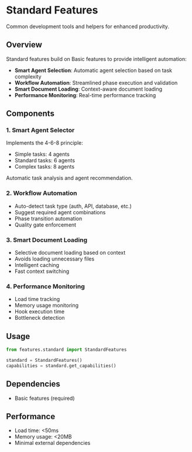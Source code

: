 # Standard Features

Common development tools and helpers for enhanced productivity.

## Overview

Standard features build on Basic features to provide intelligent automation:

- **Smart Agent Selection**: Automatic agent selection based on task complexity
- **Workflow Automation**: Streamlined phase execution and validation
- **Smart Document Loading**: Context-aware document loading
- **Performance Monitoring**: Real-time performance tracking

## Components

### 1. Smart Agent Selector
Implements the 4-6-8 principle:
- Simple tasks: 4 agents
- Standard tasks: 6 agents
- Complex tasks: 8 agents

Automatic task analysis and agent recommendation.

### 2. Workflow Automation
- Auto-detect task type (auth, API, database, etc.)
- Suggest required agent combinations
- Phase transition automation
- Quality gate enforcement

### 3. Smart Document Loading
- Selective document loading based on context
- Avoids loading unnecessary files
- Intelligent caching
- Fast context switching

### 4. Performance Monitoring
- Load time tracking
- Memory usage monitoring
- Hook execution time
- Bottleneck detection

## Usage

```python
from features.standard import StandardFeatures

standard = StandardFeatures()
capabilities = standard.get_capabilities()
```

## Dependencies

- Basic features (required)

## Performance

- Load time: <50ms
- Memory usage: <20MB
- Minimal external dependencies
